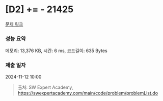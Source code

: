 # [D2] += - 21425 

[문제 링크](https://swexpertacademy.com/main/code/problem/problemDetail.do?contestProbId=AZD8K_UayDoDFAVs) 

### 성능 요약

메모리: 13,376 KB, 시간: 6 ms, 코드길이: 635 Bytes

### 제출 일자

2024-11-12 10:00



> 출처: SW Expert Academy, https://swexpertacademy.com/main/code/problem/problemList.do